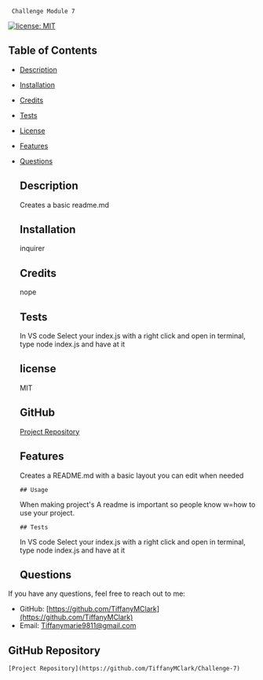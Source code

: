 


     Challenge Module 7

    
[![license: MIT](https://img.shields.io/badge/license-MIT-yellow.svg)](https://opensource.org/licenses/MIT)
## Table of Contents
- [Description](#description)
- [Installation](#installation)
- [Credits](#credits)
- [Tests](#tests)
- [License](#license)
- [Features](#features)
- [Questions](#questions)


    ## Description
    Creates a basic readme.md


    ## Installation
     inquirer


    ## Credits
     nope

     ## Tests
     In VS code Select your index.js with a right click and open in terminal, type node index.js and have at it

    ## license
     MIT


    ## GitHub
     [Project Repository](https://github.com/TiffanyMClark/Challenge-7)


    ## Features
     Creates a README.md with a basic layout you can edit when needed


      ## Usage
     When making project's A readme is important so people know w=how to use your project.


      ## Tests
     In VS code Select your index.js with a right click and open in terminal, type node index.js and have at it


     
     ## Questions
If you have any questions, feel free to reach out to me:

- GitHub: [https://github.com/TiffanyMClark](https://github.com/TiffanyMClark)
- Email: Tiffanymarie9811@gmail.com

 ## GitHub Repository
    [Project Repository](https://github.com/TiffanyMClark/Challenge-7)
  
  